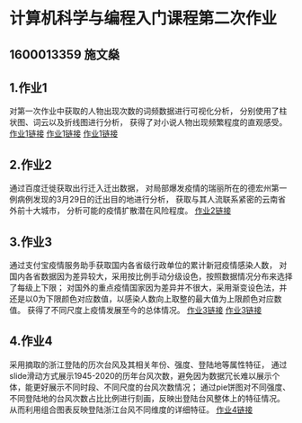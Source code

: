 # 计算机科学与编程入门课程第二次作业
## 1600013359 施文燊

## 1.作业1
对第一次作业中获取的人物出现次数的词频数据进行可视化分析，
分别使用了柱状图、词云以及折线图进行分析，
获得了对小说人物出现频繁程度的直观感受。
[作业1链接]()
[作业1链接]()
[作业1链接]()

## 2.作业2
通过百度迁徙获取出行迁入迁出数据，
对局部爆发疫情的瑞丽所在的德宏州第一例病例发现的3月29日的迁出目的地进行分析，
获取与其人流联系紧密的云南省外前十大城市，
分析可能的疫情扩散潜在风险程度。
[作业2链接]()

## 3.作业3
通过支付宝疫情服务助手获取国内各省级行政单位的累计新冠疫情感染人数，
对国内各省数据因为差异较大，采用按比例手动分级设色，按照数据情况分布来选择了每级上下限；
对国外的重点疫情国家因为差异并不很大，采用渐变设色法，并还是以0为下限颜色对应数值，以感染人数向上取整的最大值为上限颜色对应数值。
获得了不同尺度上疫情发展至今的总体情况。
[作业3链接]()
[作业3链接]()

## 4.作业4
采用摘取的浙江登陆的历次台风及其相关年份、强度、登陆地等属性特征，
通过slide滑动方式展示1945-2020的历年台风次数，避免因为数据冗长难以展示个体，能更好展示不同时段、不同尺度的台风次数情况；
通过pie饼图对不同强度、不同登陆地的台风次数占比比例进行刻画，反映出登陆台风整体上的特征情况。
从而利用组合图表反映登陆浙江台风不同维度的详细特征。
[作业4链接]()


